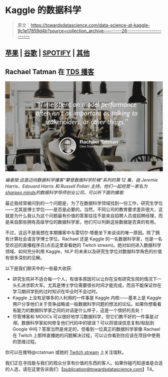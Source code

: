 # Kaggle 的数据科学

> 原文：<https://towardsdatascience.com/data-science-at-kaggle-9c1e17859d4b?source=collection_archive---------26----------------------->

## [苹果](https://podcasts.apple.com/ca/podcast/towards-data-science/id1470952338?mt=2) | [谷歌](https://www.google.com/podcasts?feed=aHR0cHM6Ly9hbmNob3IuZm0vcy8zNmI0ODQ0L3BvZGNhc3QvcnNz) | [SPOTIFY](https://open.spotify.com/show/63diy2DtpHzQfeNVxAPZgU) | [其他](https://anchor.fm/towardsdatascience)

## Rachael Tatman 在 [TDS 播客](https://towardsdatascience.com/podcast/home)

![](img/79863ebda51fb48faf7151f8bcdde44e.png)

*编者按:这是迈向数据科学播客“攀登数据科学阶梯”系列的第 12 集，由 Jeremie Harris、Edouard Harris 和 Russell Pollari 主持。他们一起经营一家名为*[*sharpes minds*](http://sharpestminds.com)*的数据科学导师创业公司。可以听下面的播客:*

最近我经常被问到的一个问题是，为了在数据科学领域找到一份工作，研究生学位——尤其是博士学位——是否是必要的。当然，不同公司的教育要求差异很大，这就是为什么我认为这个问题最有价值的答案往往不是来自招聘人员或招聘经理，而是来自那些拥有高级学位的数据科学家，他们可以判断这些数据是否真的有用。

不过，这远不是我想在本期播客中与雷切尔·塔曼坐下来谈谈的唯一原因。除了拥有计算社会语言学博士学位，Rachael 还是 Kaggle 的一名数据科学家，也是一名受欢迎的直播程序员(点击这里查看她的 Twitch stream)。她对如何进入数据科学领域、如何充分利用 Kaggle、NLP 的未来以及研究生学位对数据科学角色的价值有很多深刻的见解。

以下是我们聊天中的一些最大收获:

*   研究生院并不适合每一个人，有很多原因可以让你在没有研究生院的情况下一头扎进求职大军。尤其是博士学位需要很长时间才能完成，而且不能保证你在学习期间学到的过时知识在毕业时不会过时。
*   Kaggle 上没有足够多的人利用的一件事是 Kaggle 内核——基本上是 Kaggle 用户分享他们关于竞争战略或一般数据科学问题的想法的论坛。如果你想看看有能力的数据科学家之间的对话是什么样子，这是一个很好的去处！
*   尽管博客和 MOOCs 可以很好地学习数据科学，但它们教不好的一件事是*过程*。数据科学家如何修复他们代码中的错误？可以将错误信息复制/粘贴到 Google 中吗？答案当然是肯定的，但看到一位真正的数据科学家像 Rachael 在 Twitch 上那样直播她的问题解决过程，可以让你看到你应该在项目中使用的思维过程。

你可以在推特@rctatman 或她的 [Twitch stream](https://www.twitch.tv/rctatman) 上关注瑞秋。

我们正在寻找能与我们的观众分享有价值的东西的客人。如果你碰巧知道谁是合适的人选，请在这里告诉我们:【publication@towardsdatascience.com】T4。